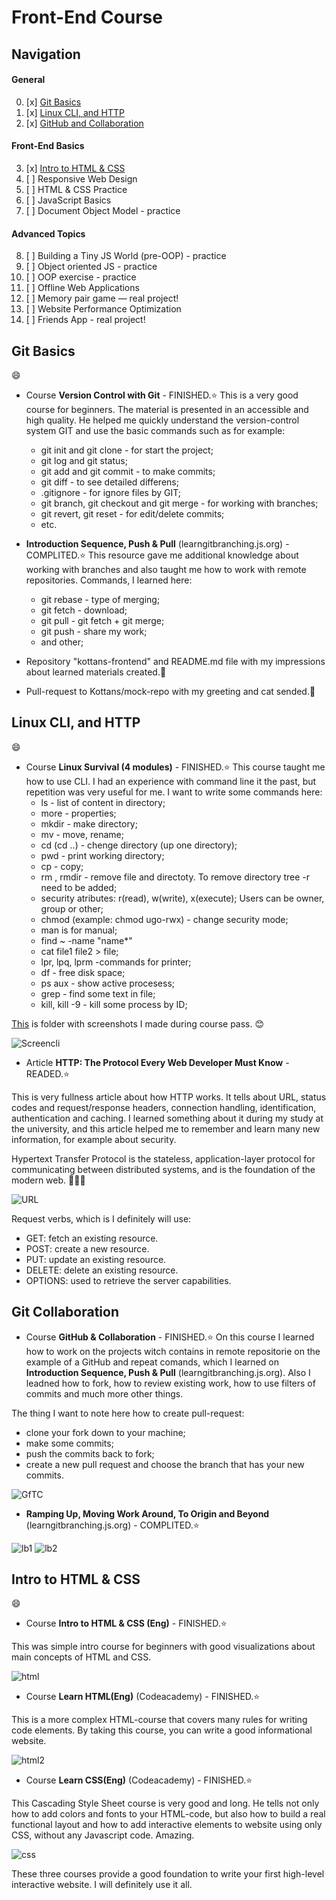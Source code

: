 # Front-End Course

## Navigation

#### General
 0. [x] [Git Basics](#git-basics)
 1. [x] [Linux CLI, and HTTP](#linux-cli-and-http)
 2. [x] [GitHub and Collaboration](#git-collaboration)

#### Front-End Basics
 3. [x] [Intro to HTML & CSS](#intro-to-html--css)
 4. [ ] Responsive Web Design
 5. [ ] HTML & CSS Practice
 6. [ ] JavaScript Basics
 7. [ ] Document Object Model - practice

#### Advanced Topics
 8. [ ] Building a Tiny JS World (pre-OOP) - practice
 9. [ ] Object oriented JS - practice
10. [ ] OOP exercise - practice
11. [ ] Offline Web Applications
12. [ ] Memory pair game — real project!
13. [ ] Website Performance Optimization
14. [ ] Friends App - real project!

## Git Basics
:smile:
- Сourse **Version Control with Git** - FINISHED.:star:
 This is a very good course for beginners. The material is presented in an accessible and high quality. He helped me quickly understand the version-control system GIT and use the basic commands such as for example:

  - git init and git clone - for start the project;
  - git log and git status;
  - git add and git commit - to make commits;
  - git diff - to see detailed differens;
  - .gitignore - for ignore files by GIT;
  - git branch, git checkout and git merge - for working with branches;
  - git revert, git reset - for edit/delete commits;
  - etc.

- **Introduction Sequence, Push & Pull** (learngitbranching.js.org) - COMPLITED.:star:
 This resource gave me additional knowledge about working with branches and also taught me how to work with remote repositories. Commands, I learned here:
  - git rebase - type of merging;
  - git fetch - download;
  - git pull - git fetch + git merge;
  - git push - share my work;
  - and other;

- Repository "kottans-frontend" and README.md file with my impressions about learned materials created.:feet:

- Pull-request to Kottans/mock-repo with my greeting and cat sended.:love_letter:

## Linux CLI, and HTTP
:smile:
- Сourse **Linux Survival (4 modules)** - FINISHED.:star:
 This course taught me how to use CLI. I had an experience with command line it the past, but repetition was very useful for me. I want to write some commands here:
  - ls - list of content in directory;
  - more - properties;
  - mkdir <name> - make directory;
  - mv <from> <to> - move, rename;
  - cd <where> (cd ..) - chenge directory (up one directory);
  - pwd - print working directory;
  - cp <name> <name> - copy;
  - rm <name>, rmdir <name> - remove file and directoty. To remove directory tree -r need to be added;
  - security atributes: r(read), w(write), x(execute); Users can be owner, group or other;
  - chmod (example: chmod ugo-rwx) - change security mode;
  - man is for manual;
  - find ~ -name "name*"
  - cat file1 file2 > file;
  - lpr, lpq, lprm -commands for printer;
  - df - free disk space;
  - ps aux - show active procesess;
  - grep <text> - find some text in file;
  - kill, kill -9 <idp> - kill some process by ID;

 [This](https://github.com/nallikaea/kottans-frontend/blob/main/task_linux_cli) is folder with screenshots I made during course pass. :blush:

 ![Screencli](https://github.com/nallikaea/kottans-frontend/blob/main/task_linux_cli/conclusionscli.png)

 - Article **HTTP: The Protocol Every Web Developer Must Know** - READED.:star:

  This is very fullness article about how HTTP works. It tells about URL, status codes and request/response headers, connection handling, identification, authentication and caching. I learned something about it during my study at the university, and this article helped me to remember and learn many new information, for example about security.

  Hypertext Transfer Protocol is the stateless, application-layer protocol for communicating between distributed systems, and is the foundation of the modern web. :muscle::muscle::muscle:

   ![URL](https://github.com/nallikaea/kottans-frontend/blob/main/task_linux_cli/http1-url-structure.png)

 Request verbs, which is I definitely will use:
  - GET: fetch an existing resource.
  - POST: create a new resource.
  - PUT: update an existing resource.
  - DELETE: delete an existing resource.
  - OPTIONS: used to retrieve the server capabilities.

## Git Collaboration

- Сourse **GitHub & Collaboration** - FINISHED.:star:
 On this course I learned how to work on the projects witch contains in remote repositorie on the example of a GitHub and repeat comands, which I learned on **Introduction Sequence, Push & Pull** (learngitbranching.js.org). Also I leadned how to fork, how to review existing work, how to use filters of commits and much more other things.

 The thing I want to note here how to create pull-request:
  - clone your fork down to your machine;
  - make some commits;
  - push the commits back to fork;
  - create a new pull request and choose the branch that has your new commits.

 ![GfTC](https://github.com/nallikaea/kottans-frontend/blob/main/task_git_collaboration/image_2020-10-23_16-11-58.png)

- **Ramping Up, Moving Work Around, To Origin and Beyond** (learngitbranching.js.org) - COMPLITED.:star:

 ![lb1](https://github.com/nallikaea/kottans-frontend/blob/main/task_git_collaboration/image_2020-10-23_17-38-10.png)
 ![lb2](https://github.com/nallikaea/kottans-frontend/blob/main/task_git_collaboration/image_2020-10-23_17-55-24.png)

## Intro to HTML & CSS

  :smile:
  - Сourse **Intro to HTML & CSS (Eng)** - FINISHED.:star:

  This was simple intro course for beginners with good visualizations about main concepts of HTML and CSS.

  ![html](https://github.com/nallikaea/kottans-frontend/blob/main/task_html_css_intro/2020-10-28.png)

  - Сourse **Learn HTML(Eng)** (Codeacademy) - FINISHED.:star:

  This is a more compleх HTML-course that covers many rules for writing code elements. By taking this course, you can write a good informational website.

  ![html2](https://github.com/nallikaea/kottans-frontend/blob/main/task_html_css_intro/2020-10-28%20(2).png)

  - Сourse **Learn CSS(Eng)** (Codeacademy) - FINISHED.:star:

  This Cascading Style Sheet course is very good and long. He tells not only how to add colors and fonts to your HTML-code, but also how to build a real functional layout and how to add interactive elements to website using only CSS, without any Javascript code. Amazing.

  ![css](https://github.com/nallikaea/kottans-frontend/blob/main/task_html_css_intro/2020-10-28%20(1).png)

  These three courses provide a good foundation to write your first high-level interactive website. I will definitely use it all.
